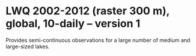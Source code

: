 #  LWQ 2002-2012 (raster 300 m), global, 10-daily – version 1

Provides semi-continuous observations for a large number of medium and large-sized lakes.